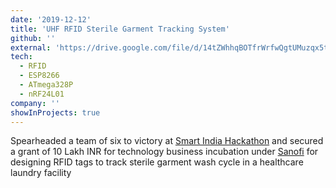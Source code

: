 ```yaml
---
date: '2019-12-12'
title: 'UHF RFID Sterile Garment Tracking System'
github: ''
external: 'https://drive.google.com/file/d/14tZWhhqBOTfrWrfwQgtUMuzqx5tljV59/view?usp=sharing'
tech:
  - RFID
  - ESP8266
  - ATmega328P
  - nRF24L01
company: ''
showInProjects: true
---
```


Spearheaded a team of six to victory at [Smart India Hackathon](https://drive.google.com/file/d/1m76CQKyKU6ZZ80ql2kz16JW1PsXJvUkp/view?usp=share_link) and secured a grant of 10 Lakh INR for technology business incubation under [Sanofi](https://www.sanofi.com/en/) for designing RFID tags to track sterile garment wash cycle in a healthcare laundry facility
